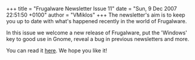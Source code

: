 +++
title = "Frugalware Newsletter Issue 11"
date = "Sun, 9 Dec 2007 22:51:50 +0100"
author = "VMiklos"
+++
The newsletter's aim is to keep you up to date with what's happened recently in the world of Frugalware.  

 In this issue we welcome a new release of Frugalware, put the 'Windows' key to good use in Gnome, reveal a bug in previous newsletters and more.  

 You can read it [here](/newsletter/11). We hope you like it!